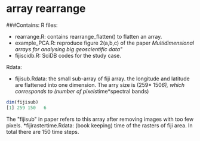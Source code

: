 # array rearrange

###Contains:
R files:
* rearrange.R:  contains rearrange_flatten() to  flatten an array. 
* example_PCA.R:  reproduce figure 2(a,b,c) of the paper _Multidimensional arrays for analysing big geoscientific data"_
* fijiscidb.R:  SciDB codes for the study case.

Rdata:
* fijisub.Rdata: the small sub-array of fiji array. the longitude and latitude are flattened into one dimension. The arry size is (259* 150*6), which corresponds to (number of pixels*time*spectral bands)
```r
dim(fijisub)
[1] 259 150   6
```
The "fijisub" in paper refers to this array after removing images with too few pixels. 
*fijirastertime.Rdata: (book keeping) time of the rasters of fiji area. In total there are 150 time steps. 
  
